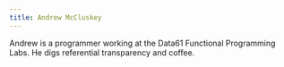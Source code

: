 ```yaml
---
title: Andrew McCluskey
---
```


Andrew is a programmer working at the Data61 Functional Programming Labs. He digs referential
transparency and coffee.
